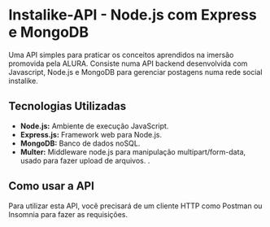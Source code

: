 # Instalike-API - Node.js com Express e MongoDB

Uma API simples para praticar os conceitos aprendidos na imersão promovida pela ALURA. Consiste numa API backend desenvolvida com Javascript, Node.js e MongoDB para gerenciar postagens numa rede social instalike.

## Tecnologias Utilizadas

* **Node.js:** Ambiente de execução JavaScript.
* **Express.js:** Framework web para Node.js.
* **MongoDB:** Banco de dados noSQL.
* **Multer:** Middleware node.js para manipulação multipart/form-data, usado para fazer upload de arquivos. .

## Como usar a API

Para utilizar esta API, você precisará de um cliente HTTP como Postman ou Insomnia para fazer as requisições.





